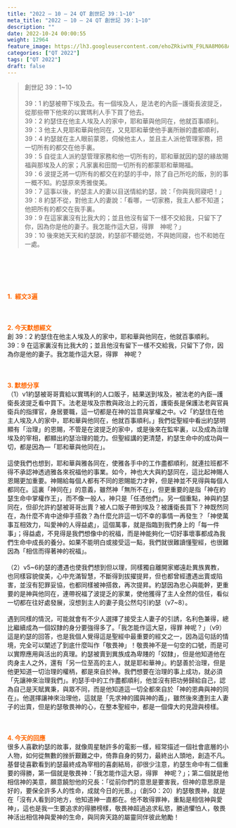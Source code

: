 ```yaml
---
title: "2022 – 10 – 24 QT 創世記 39：1~10"
meta_title: "2022 – 10 – 24 QT 創世記 39：1~10"
description: ""
date: 2022-10-24 00:00:55
weight: 12964
feature_image: https://lh3.googleusercontent.com/ehoZRkiwYN_F9LNA8M068AYxt73EavCZno-PD1cJRuf5BbSkQVUWr3gNEbt5kSs28Pb_Elg17kSrtf9ybWvojWoMV6I4tPM3vGRGDq6GkKkPdL2Gut4QAIw4-uykKUAtNiKgQKntvsU=w800
categories: ["QT 2022"]
tags: ["QT 2022"]
draft: false
---
```


<blockquote>創世記 39：1~10<br />
<br />
39：1 約瑟被帶下埃及去。有一個埃及人，是法老的內臣─護衛長波提乏，從那些帶下他來的以實瑪利人手下買了他去。<br />
39：2 約瑟住在他主人埃及人的家中，耶和華與他同在，他就百事順利。<br />
39：3 他主人見耶和華與他同在，又見耶和華使他手裏所辦的盡都順利，<br />
39：4 約瑟就在主人眼前蒙恩，伺候他主人，並且主人派他管理家務，把一切所有的都交在他手裏。<br />
39：5 自從主人派約瑟管理家務和他一切所有的，耶和華就因約瑟的緣故賜福與那埃及人的家；凡家裏和田間一切所有的都蒙耶和華賜福。<br />
39：6 波提乏將一切所有的都交在約瑟的手中，除了自己所吃的飯，別的事一概不知。約瑟原來秀雅俊美。<br />
39：7 這事以後，約瑟主人的妻以目送情給約瑟，說：「你與我同寢吧！」<br />
39：8 約瑟不從，對他主人的妻說：「看哪，一切家務，我主人都不知道；他把所有的都交在我手裏。<br />
39：9 在這家裏沒有比我大的；並且他沒有留下一樣不交給我，只留下了你，因為你是他的妻子。我怎能作這大惡，得罪　神呢？」<br />
39：10 後來她天天和約瑟說，約瑟卻不聽從她，不與她同寢，也不和她在一處。</blockquote><br />
&nbsp;<br />
<br />
&nbsp;<br />
<br />
<span style="color: #ff6600;"><strong>1.  經文3遍</strong></span><br />
<br />
&nbsp;<br />
<br />
<span style="color: #ff6600;"><strong>2. 今天默想經文<br />
</strong></span>創 39：2 約瑟住在他主人埃及人的家中，耶和華與他同在，他就百事順利。<br />
39：9 在這家裏沒有比我大的；並且他沒有留下一樣不交給我，只留下了你，因為你是他的妻子。我怎能作這大惡，得罪　神呢？<br />
<br />
&nbsp;<br />
<br />
<strong><span style="color: #ff6600;">3. 默想分享<br />
</span></strong>（1）v1約瑟被哥哥賣給以實瑪利的人口販子，結果送到埃及，被法老的內臣─護衛長波提乏看中買下。法老是埃及宗教與政治上的元首，護衛長是保護法老與官員衛兵的指揮官，身居要職，這一切都是在神的旨意與掌權之中。v2「約瑟住在他主人埃及人的家中，耶和華與他同在，他就百事順利。」我們從聖經中看出約瑟明顯有「治理」的恩賜，不管是在波提乏的家中，或是後來在監牢裏，以及成為治理埃及的宰相，都顯出約瑟治理的能力。但聖經講的更清楚，約瑟生命中的成功與一切，都是因為—「耶和華與他同在」。<br />
<br />
這使我們也想到，耶和華與雅各同在，使雅各手中的工作盡都順利，就連拉班都不得不承認神透過雅各來祝福他的事業。如今，神也大大與約瑟同在，這比起神賜人恩賜更加重要。神賜給每個人都有不同的恩賜能力才幹，但是神並不見得與每個人都同在。這裏「神同在」的意義，雖然神「無所不在」，但更重要的是指「神在約瑟生命中掌權作王」，而不像一般人，神只是「任憑他們」。另一個重點，神與約瑟同在，但卻允許約瑟被哥哥出賣？被人口販子帶到埃及？被護衛長買下？神既然同在，為什麼不肯中途伸手搭救？為什麼允許這一切不幸的事情一再發生？「神使萬事互相效力，叫愛神的人得益處」，這個萬事，就是指臨到我們身上的「每一件事」；得益處，不見得是我們想像中的祝福，而是神能夠化一切好事壞事都成為我們生命中成長的養分。如果不能明白或接受這一點，我們就很難讀懂聖經，也很難因為「相信而得著神的祝福」。<br />
<br />
（2）v5~6約瑟的遭遇也使我們想到但以理，同樣獨自離開家鄉遠赴異族異教，也同樣容貌俊美，心中充滿智慧，不斷得到拔擢提昇，但也都曾經遭遇出賣或陷害，並沒有犯罪妥協，也都同樣被神搭救，再次提昇。約瑟因為忠心與能幹，更重要的是神與他同在，連帶祝福了波提乏的家業，使他獲得了主人全然的信任，看似一切都在往好處發展，沒想到主人的妻子竟公然勾引約瑟（v7~8）。<br />
<br />
遇到同樣的情況，可能就會有不少人選擇了接受主人妻子的引誘，名利色兼得，總比繼續成為一個奴隸的身分要強得多了。「我怎能作這大惡，得罪 神呢？」（v9）這是約瑟的回答，也是我個人覺得這是聖經中最重要的經文之一，因為這句話的情境，完全可以闡述了到底什麼叫作「敬畏神」！敬畏神不是一句空的口號，而是可以實際應用與活出的真理。約瑟被賣到異族成為卑賤的「奴隸」，但是他知道他在肉身主人之外，還有「另一位至高的主人，就是耶和華神」。約瑟善於治理，但是他更知道一切治理的權柄，都是來自於神。我們想要在治理的事上成功，就必須「先讓神來治理我們」。約瑟手中的工作盡都順利，他並沒有把功勞歸給自己，認為自己是天賦異秉，與眾不同，而是他知道這一切全都來自於「神的恩典與神的同在」。他選擇讓神來治理他，這就是「先求神的國與神的義」，雖然後來遭到主人妻子的出賣，但是約瑟敬畏神的心，在整本聖經中，都是一個偉大的見證與榜樣。<br />
<br />
&nbsp;<br />
<br />
<strong><span style="color: #ff6600;">4. 今天的回應<br />
</span></strong>很多人喜歡約瑟的故事，就像周星馳許多的電影一樣，經常描述一個社會底層的小人物，如何從無數的挫折艱難之中，倚靠自身的努力，最終出人頭地，創造不凡。基督徒喜歡看到約瑟最終成為宰相的喜劇結局，卻很少注意，約瑟生命中有二個重要的得勝，第一個就是敬畏神：「我怎能作這大惡，得罪　神呢？」；第二個就是他相信神的美意，願意饒恕他的兄長：「從前你們的意思是要害我，但神的意思原是好的，要保全許多人的性命，成就今日的光景。」（創50：20）約瑟敬畏神，就是在「沒有人看到的地方，他知道神一直都在。他不敢得罪神，重點是相信神與愛神」，這也是我一生要追求的得勝榜樣，敬畏神超過追求私慾，勝過懼怕人，敬畏神活出相信神與愛神的生命，與同奔天路的屬靈同伴彼此勉勵！<br />
<br />
&nbsp;
        